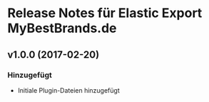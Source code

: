# Release Notes für Elastic Export MyBestBrands.de

## v1.0.0 (2017-02-20)

### Hinzugefügt
- Initiale Plugin-Dateien hinzugefügt